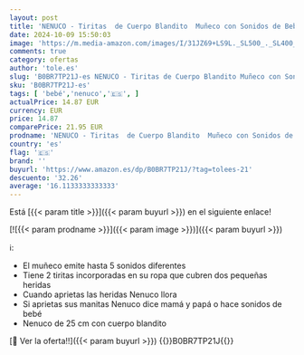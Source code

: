 ```yaml
---
layout: post
title: 'NENUCO - Tiritas  de Cuerpo Blandito  Muñeco con Sonidos de Bebé  Dice Papá y Mamá  llora y se ríe  con Tiritas de Quita y Pon  Juguete para niños pequeños Desde 10 Meses  Famosa  NFN24000 '
date: 2024-10-09 15:50:03
image: 'https://m.media-amazon.com/images/I/31JZ69+LS9L._SL500_._SL400_.jpg'
comments: true
category: ofertas
author: 'tole.es'
slug: 'B0BR7TP21J-es NENUCO - Tiritas de Cuerpo Blandito Muñeco con Sonidos de...'
sku: 'B0BR7TP21J-es'
tags: [ 'bebé','nenuco','🇪🇸', ]
actualPrice: 14.87 EUR
currency: EUR
price: 14.87
comparePrice: 21.95 EUR
prodname: 'NENUCO - Tiritas  de Cuerpo Blandito  Muñeco con Sonidos de Bebé  Dice Papá y Mamá  llora y se ríe  con Tiritas de Quita y Pon  Juguete para niños pequeños Desde 10 Meses  Famosa  NFN24000 '
country: 'es'
flag: '🇪🇸'
brand: ''
buyurl: 'https://www.amazon.es/dp/B0BR7TP21J/?tag=tolees-21'
descuento: '32.26'
average: '16.1133333333333'
---
```


Está [{{< param title >}}]({{< param buyurl >}}) en el siguiente enlace!

[![{{< param prodname >}}]({{< param image >}})]({{< param buyurl >}})

ℹ️:

- El muñeco emite hasta 5 sonidos diferentes
- Tiene 2 tiritas incorporadas en su ropa que cubren dos pequeñas heridas
- Cuando aprietas las heridas Nenuco llora
- Si aprietas sus manitas Nenuco dice mamá y papá o hace sonidos de bebé
- Nenuco de 25 cm con cuerpo blandito

[🛒 Ver la oferta!!]({{< param buyurl >}})
{{<world>}}B0BR7TP21J{{</world>}}
